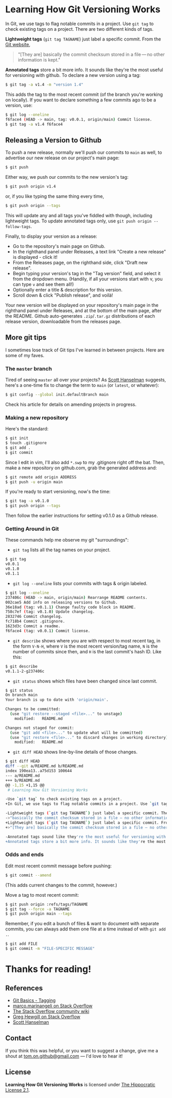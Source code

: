 # Learning How Git Versioning Works

In Git, we use tags to flag notable commits in a project. Use `git tag` to check existing tags on a project. There are two different kinds of tags.

**Lightweight tags** (`git tag TAGNAME`) just label a specific commit. From the [Git website](https://git-scm.com/book/en/v2/Git-Basics-Tagging),
>"[They are] basically the commit checksum stored in a file — no other information is kept."

**Annotated tags** store a bit more info. It sounds like they're the most useful for versioning with github. To declare a new version using a tag: 
```bash
$ git tag -a v1.4 -m "version 1.4"
```
This adds the tag to the most recent commit (of the branch you're working on locally). If you want to declare something a few commits ago to be a version, use:
```bash
$ git log --oneline
f6face4 (HEAD -> main, tag: v0.0.1, origin/main) Commit license.
$ git tag -a v1.4 f6face4
```

## Releasing a Version to Github

To push a new release, normally we'll push our commits to `main` as well, to advertise our new release on our project's main page:
```bash
$ git push
```
Either way, we push our commits to the new version's tag:
```bash
$ git push origin v1.4
```
or, if you like typing the same thing every time,
```bash
$ git push origin --tags
```
This will update any and all tags you've fiddled with though, including lightweight tags. To update annotated tags only, use `git push origin --follow-tags`.

Finally, to display your version as a release:
* Go to the repository's main page on Github.
* In the righthand panel under Releases, a text link "Create a new release" is displayed - click it!
* From the Releases page, on the righthand side, click "Draft new release".
* Begin typing your version's tag in the "Tag version" field, and select it from the dropdown menu. (Handily, if all your versions start with v, you can type `v` and see them all!)
* Optionally enter a title & description for this version.
* Scroll down & click "Publish release", and voilà!

Your new version will be displayed on your repository's main page in the righthand panel under Releases, and at the bottom of the main page, after the README. Github auto-generates `.zip`/`.tar.gz` distributions of each release version, downloadable from the releases page.

## More git tips

I sometimes lose track of Git tips I've learned in between projects. Here are some of my faves.

### The `master` branch

Tired of seeing `master` all over your projects? As [Scott Hanselman](https://www.hanselman.com/blog/EasilyRenameYourGitDefaultBranchFromMasterToMain.aspx) suggests, here's a one-time fix to change the term to `main` (or `latest`, or whatever): 
```bash
$ git config --global init.defaultBranch main
```
Check his article for details on amending projects in progress.

### Making a new repository

Here's the standard:
```bash
$ git init
$ touch .gitignore
$ git add .
$ git commit
```
Since I edit in vim, I'll also add `*.swp` to my .gitignore right off the bat. Then, make a new repository on github.com, grab the generated address and:
```bash
$ git remote add origin ADDRESS
$ git push -u origin main
```
If you're ready to start versioning, now's the time:
```bash
$ git tag -a v0.1.0
$ git push origin --tags
```
Then follow the earlier instructions for setting v0.1.0 as a Github release.

### Getting Around in Git

These commands help me observe my git "surroundings":

* `git tag` lists all the tag names on your project.
```bash
$ git tag
v0.0.1
v0.1.0
v0.1.1
```
* `git log --oneline` lists your commits with tags & origin labeled.
```bash
$ git log --oneline
237406c (HEAD -> main, origin/main) Rearrange README contents.
002cae5 Add info on releasing versions to Github.
36e18ad (tag: v0.1.1) Change faulty code block in README.
758c7ef (tag: v0.1.0) Update changelog.
2832746 Commit changelog.
fc718b4 Commit .gitignore.
1623d3c Commit a readme.
f6face4 (tag: v0.0.1) Commit license.
```
* `git describe` shows where you are with respect to most recent tag, in the form `V-N-H`, where `V` is the most recent version/tag name, `N` is the number of commits since then, and `H` is the last commit's hash ID. Like this:
```bash
$ git describe
v0.1.1-2-g237406c
```
* `git status` shows which files have been changed since last commit.
```bash
$ git status
On branch main
Your branch is up to date with 'origin/main'.

Changes to be committed:
  (use "git restore --staged <file>..." to unstage)
	modified:   README.md

Changes not staged for commit:
  (use "git add <file>..." to update what will be committed)
  (use "git restore <file>..." to discard changes in working directory)
	modified:   README.md
```
* `git diff HEAD` shows line-by-line details of those changes.
```bash
$ git diff HEAD
diff --git a/README.md b/README.md
index 190ea13..a75d153 100644
--- a/README.md
+++ b/README.md
@@ -1,15 +1,15 @@
 # Learning How Git Versioning Works

-Use `git tag` to check existing tags on a project.
+In Git, we use tags to flag notable commits in a project. Use `git tag` to check existing tags on a project. There are two different kinds of tags.

-Lightweight tags (`git tag TAGNAME`) just label a specific commit. They are
->"basically the commit checksum stored in a file — no other information is kept."
+Lightweight tags (`git tag TAGNAME`) just label a specific commit. From the [Git website](https://git-scm.com/book/en/v2/Git-Basics-Tagging),
+>"[They are] basically the commit checksum stored in a file — no other information is kept."

-Annotated tags sound like they're the most useful for versioning with github.
+Annotated tags store a bit more info. It sounds like they're the most useful for versioning with github. To declare a new version using a tag, do:
```

### Odds and ends

Edit most recent commit message before pushing:
```bash
$ git commit --amend
```
(This adds current changes to the commit, however.)

Move a tag to most recent commit:
```bash
$ git push origin :refs/tags/TAGNAME
$ git tag --force -a TAGNAME
$ git push origin main --tags
```

Remember, if you edit a bunch of files & want to document with separate commits, you can always add them one file at a time instead of with `git add .`.
```bash
$ git add FILE
$ git commit -m "FILE-SPECIFIC MESSAGE"
```

# Thanks for reading!

## References

* [Git Basics - Tagging](https://git-scm.com/book/en/v2/Git-Basics-Tagging)
* [marco.marinangeli on Stack Overflow](https://stackoverflow.com/questions/37814286/how-to-manage-the-version-number-in-git#46434732)
* [The Stack Overflow community wiki](https://stackoverflow.com/questions/179123/how-to-modify-existing-unpushed-commit-messages)
* [Greg Hewgill on Stack Overflow](https://stackoverflow.com/questions/8044583/how-can-i-move-a-tag-on-a-git-branch-to-a-different-commit)
* [Scott Hanselman](https://www.hanselman.com/blog/EasilyRenameYourGitDefaultBranchFromMasterToMain.aspx)

## Contact

If you think this was helpful, or you want to suggest a change, give me a shout at tom.on.github@gmail.com — I'd love to hear it!

## License

**Learning How Git Versioning Works** is licensed under [The Hippocratic License 2.1](https://firstdonoharm.dev/).

